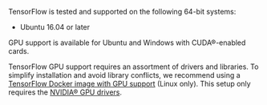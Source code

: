 TensorFlow is tested and supported on the following 64-bit systems:
-   Ubuntu 16.04 or later

GPU support is available for Ubuntu and Windows with CUDA®-enabled cards.

TensorFlow GPU support requires an assortment of drivers and libraries. To simplify installation and avoid library conflicts, we recommend using a [TensorFlow Docker image with GPU support](https://www.tensorflow.org/install/docker) (Linux only). This setup only requires the [NVIDIA® GPU drivers](https://www.nvidia.com/drivers).



<!--stackedit_data:
eyJoaXN0b3J5IjpbLTE3NjE1OTI0NDhdfQ==
-->